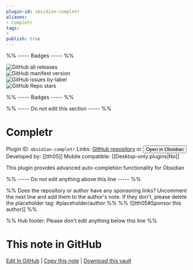 ```yaml
---
plugin-id: obsidian-completr
aliases:
- Completr
tags: 
- 
publish: true
---
```


%% ----- Badges ----- %%

![GitHub all releases](https://img.shields.io/github/downloads/tth05/obsidian-completr/total?color=573E7A&logo=github&style=for-the-badge)   
![GitHub manifest version](https://img.shields.io/github/manifest-json/v/tth05/obsidian-completr?color=573E7A&logo=github&style=for-the-badge)   
![GitHub issues by-label](https://img.shields.io/github/issues/tth05/obsidian-completr/help%20wanted?color=573E7A&logo=github&style=for-the-badge)   
![GitHub Repo stars](https://img.shields.io/github/stars/tth05/obsidian-completr?color=573E7A&logo=github&style=for-the-badge)

%% ----- Badges ----- %%

%% ----- Do not edit this section ----- %%

# Completr

Plugin ID: `obsidian-completr`
Links: [GitHub repository](https://github.com/tth05/obsidian-completr) or [<button id=HH>Open in Obsidian</button>](obsidian://show-plugin?id=obsidian-completr)
Developed by: [[tth05]]
Mobile compatible: [[Desktop-only plugins|No]]

This plugin provides advanced auto-completion functionality for Obsidian

%% ----- Do not edit anything above this line ----- %% 

%% Does the repository or author have any sponsoring links? Uncomment the next line and add them to the author's note. If they don't, please delete the placeholder tag: #placeholder/author %%
%% ![[tth05#Sponsor this author]] %%

%% Hub footer: Please don't edit anything below this line %%

# This note in GitHub

<span class="git-footer">[Edit In GitHub](https://github.dev/obsidian-community/obsidian-hub/blob/main/02%20-%20Community%20Expansions/02.05%20All%20Community%20Expansions/Plugins/obsidian-completr.md "git-hub-edit-note") | [Copy this note](https://raw.githubusercontent.com/obsidian-community/obsidian-hub/main/02%20-%20Community%20Expansions/02.05%20All%20Community%20Expansions/Plugins/obsidian-completr.md "git-hub-copy-note") | [Download this vault](https://github.com/obsidian-community/obsidian-hub/archive/refs/heads/main.zip "git-hub-download-vault") </span>
